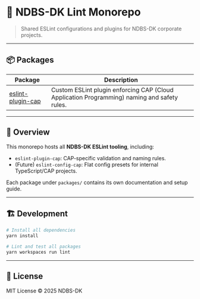 # 🧩 NDBS-DK Lint Monorepo

> Shared ESLint configurations and plugins for NDBS-DK corporate projects.

---

## 📦 Packages

| Package                                                     | Description                                                                                 |
| ----------------------------------------------------------- | ------------------------------------------------------------------------------------------- |
| [eslint-plugin-cap](./packages/eslint-plugin-cap/README.md) | Custom ESLint plugin enforcing CAP (Cloud Application Programming) naming and safety rules. |

---

## 🚀 Overview

This monorepo hosts all **NDBS-DK ESLint tooling**, including:

* `eslint-plugin-cap`: CAP-specific validation and naming rules.
* (Future) `eslint-config-cap`: Flat config presets for internal TypeScript/CAP projects.

Each package under `packages/` contains its own documentation and setup guide.

---

## 🏗️ Development

```bash
# Install all dependencies
yarn install

# Lint and test all packages
yarn workspaces run lint
```

---

## 📄 License

MIT License © 2025 NDBS-DK
